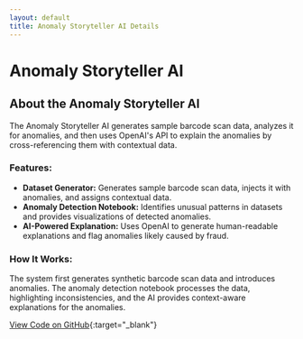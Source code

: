 ```yaml
---
layout: default
title: Anomaly Storyteller AI Details
---
```


# Anomaly Storyteller AI

## About the Anomaly Storyteller AI

The Anomaly Storyteller AI generates sample barcode scan data, analyzes it for anomalies, and then uses OpenAI's API to explain the anomalies by cross-referencing them with contextual data.

### Features:

* **Dataset Generator:** Generates sample barcode scan data, injects it with anomalies, and assigns contextual data.
* **Anomaly Detection Notebook:** Identifies unusual patterns in datasets and provides visualizations of detected anomalies.
* **AI-Powered Explanation:** Uses OpenAI to generate human-readable explanations and flag anomalies likely caused by fraud.

### How It Works:

The system first generates synthetic barcode scan data and introduces anomalies. The anomaly detection notebook processes the data, highlighting inconsistencies, and the AI provides context-aware explanations for the anomalies.

[View Code on GitHub](https://github.com/rachelradical/rachelradical.github.io/tree/main/anomaly-storyteller-ai){:target="_blank"}
